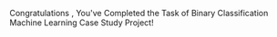 Congratulations , You've Completed the Task of Binary Classification Machine Learning Case Study Project!
